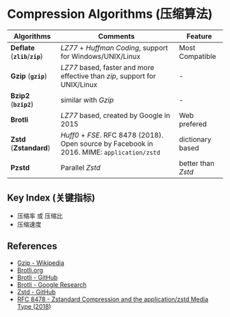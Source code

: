 # Compression Algorithms (压缩算法)

| Algorithms | Comments | Feature |
| --- | --- | --- |
| **Deflate** (**`zlib`**/**`zip`**) | *LZ77* + *Huffman Coding*, support for Windows/UNIX/Linux | Most Compatible |
| **Gzip** (**`gzip`**) | *LZ77* based, faster and more effective than *zip*, support for UNIX/Linux | - |
| **Bzip2** (**`bzip2`**) | similar with *Gzip* | - |
| **Brotli** | *LZ77* based, created by Google in 2015 | Web prefered |
| **Zstd** (**Zstandard**) | *Huff0* + *FSE*. RFC 8478 (2018). Open source by Facebook in 2016. MIME: `application/zstd` | dictionary based |
| **Pzstd** | Parallel *Zstd* | better than *Zstd* |

## Key Index (关键指标)

- 压缩率 或 压缩比
- 压缩速度

## References

- [Gzip - Wikipedia](https://en.wikipedia.org/wiki/Gzip)
- [Brotli.org](https://brotli.org/)
- [Brotli - GitHub](https://github.com/google/brotli)
- [Brotli - Google Research](https://research.google/pubs/pub47824/)
- [Zstd - GitHub](https://github.com/facebook/zstd)
- [RFC 8478 - Zstandard Compression and the application/zstd Media Type (2018)](https://datatracker.ietf.org/doc/html/rfc8478)
